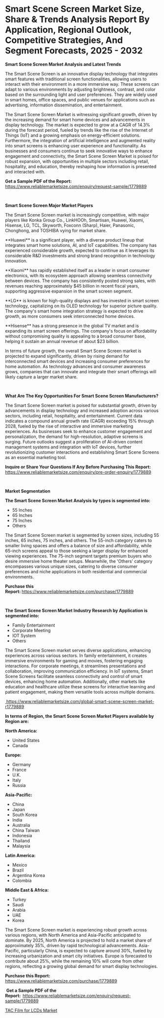 <p><h1>Smart Scene Screen Market Size, Share & Trends Analysis Report By Application, Regional Outlook, Competitive Strategies, And Segment Forecasts, 2025 - 2032</h1></p><p><strong>Smart Scene Screen Market Analysis and Latest Trends</strong></p>
<p><p>The Smart Scene Screen is an innovative display technology that integrates smart features with traditional screen functionalities, allowing users to interact with their environment in a more immersive way. These screens can adapt to various environments by adjusting brightness, contrast, and color based on the surrounding light and user preferences. They are widely used in smart homes, office spaces, and public venues for applications such as advertising, information dissemination, and entertainment.</p><p>The Smart Scene Screen Market is witnessing significant growth, driven by the increasing demand for smart home devices and advancements in display technology. The market is expected to grow at a CAGR of 14.3% during the forecast period, fueled by trends like the rise of the Internet of Things (IoT) and a growing emphasis on energy-efficient solutions. Furthermore, the integration of artificial intelligence and augmented reality into smart screens is enhancing user experience and functionality. As businesses and consumers continue to seek innovative ways to enhance engagement and connectivity, the Smart Scene Screen Market is poised for robust expansion, with opportunities in multiple sectors including retail, hospitality, and education, thereby reshaping how information is presented and interacted with.</p></p>
<p><strong>Get a Sample PDF of the Report:&nbsp;</strong> <a href="https://www.reliablemarketsize.com/enquiry/request-sample/1779889?utm_campaign=3308&utm_medium=2&utm_source=Github&utm_content=ia&utm_term=25032025&utm_id=smart-scene-screen">https://www.reliablemarketsize.com/enquiry/request-sample/1779889</a></p>
<p>&nbsp;</p>
<p><strong>Smart Scene Screen Major Market Players</strong></p>
<p><p>The Smart Scene Screen market is increasingly competitive, with major players like Konka Group Co., LinkHOOh, Smartisan, Huawei, Xiaomi, Hisense, LG, TCL, Skyworth, Foxconn (Sharp), Haier, Panasonic, Chonghong, and TOSHIBA vying for market share. </p><p>**Huawei** is a significant player, with a diverse product lineup that integrates smart home solutions, AI, and IoT capabilities. The company has experienced considerable growth, expected to continue as it leverages its considerable R&D investments and strong brand recognition in technology innovation.</p><p>**Xiaomi** has rapidly established itself as a leader in smart consumer electronics, with its ecosystem approach allowing seamless connectivity between devices. The company has consistently posted strong sales, with revenues reaching approximately $45 billion in recent fiscal years, supporting aggressive expansion in the smart screen segment.</p><p>**LG** is known for high-quality displays and has invested in smart screen technology, capitalizing on its OLED technology for superior picture quality. The company's smart home integration strategy is expected to drive growth, as more consumers seek interconnected home devices.</p><p>**Hisense** has a strong presence in the global TV market and is expanding its smart screen offerings. The company's focus on affordability without compromising quality is appealing to a broad consumer base, helping it sustain an annual revenue of about $23 billion.</p><p>In terms of future growth, the overall Smart Scene Screen market is projected to expand significantly, driven by rising demand for interconnected smart devices and increasing consumer preferences for home automation. As technology advances and consumer awareness grows, companies that can innovate and integrate their smart offerings will likely capture a larger market share.</p></p>
<p>&nbsp;</p>
<p><strong>What Are The Key Opportunities For Smart Scene Screen Manufacturers?</strong></p>
<p><p>The Smart Scene Screen market is poised for substantial growth, driven by advancements in display technology and increased adoption across various sectors, including retail, hospitality, and entertainment. Current data indicates a compound annual growth rate (CAGR) exceeding 15% through 2028, fueled by the rise of interactive and immersive marketing experiences. As businesses seek to enhance customer engagement and personalization, the demand for high-resolution, adaptive screens is surging. Future outlooks suggest a proliferation of AI-driven content management systems and integration with IoT devices, further revolutionizing customer interactions and establishing Smart Scene Screens as an essential marketing tool.</p></p>
<p><strong>Inquire or Share Your Questions If Any Before Purchasing This Report:</strong> <a href="https://www.reliablemarketsize.com/enquiry/pre-order-enquiry/1779889?utm_campaign=3308&utm_medium=2&utm_source=Github&utm_content=ia&utm_term=25032025&utm_id=smart-scene-screen">https://www.reliablemarketsize.com/enquiry/pre-order-enquiry/1779889</a></p>
<p>&nbsp;</p>
<p><strong>Market Segmentation</strong></p>
<p><strong>The Smart Scene Screen Market Analysis by types is segmented into:</strong></p>
<p><ul><li>55 Inches</li><li>65 Inches</li><li>75 Inches</li><li>Others</li></ul></p>
<p><p>The Smart Scene Screen market is segmented by screen sizes, including 55 inches, 65 inches, 75 inches, and others. The 55-inch category caters to smaller living spaces and offers a balance of size and affordability, while 65-inch screens appeal to those seeking a larger display for enhanced viewing experiences. The 75-inch segment targets premium buyers who desire immersive home theater setups. Meanwhile, the 'Others' category encompasses various unique sizes, catering to diverse consumer preferences and niche applications in both residential and commercial environments.</p></p>
<p><strong>Purchase this Report:&nbsp;</strong><a href="https://www.reliablemarketsize.com/purchase/1779889?utm_campaign=3308&utm_medium=2&utm_source=Github&utm_content=ia&utm_term=25032025&utm_id=smart-scene-screen">https://www.reliablemarketsize.com/purchase/1779889</a></p>
<p>&nbsp;</p>
<p><strong>The Smart Scene Screen Market Industry Research by Application is segmented into:</strong></p>
<p><ul><li>Family Entertainment</li><li>Corporate Meeting</li><li>IOT System</li><li>Others</li></ul></p>
<p><p>The Smart Scene Screen market serves diverse applications, enhancing experiences across various sectors. In family entertainment, it creates immersive environments for gaming and movies, fostering engaging interactions. For corporate meetings, it streamlines presentations and collaboration, improving communication efficiency. In IoT systems, Smart Scene Screens facilitate seamless connectivity and control of smart devices, enhancing home automation. Additionally, other markets like education and healthcare utilize these screens for interactive learning and patient engagement, making them versatile tools across multiple domains.</p></p>
<p><a href="https://www.reliablemarketsize.com/global-smart-scene-screen-market-r1779889?utm_campaign=3308&utm_medium=2&utm_source=Github&utm_content=ia&utm_term=25032025&utm_id=smart-scene-screen">&nbsp;https://www.reliablemarketsize.com/global-smart-scene-screen-market-r1779889</a></p>
<p><strong>In terms of Region, the Smart Scene Screen Market Players available by Region are:</strong></p>
<p>
    <p> <strong> North America: </strong>
        <ul>
            <li>United States</li>
            <li>Canada</li>
        </ul>
        </p> 
    <p> <strong> Europe: </strong>
        <ul>
            <li>Germany</li>
            <li>France</li>
            <li>U.K.</li>
            <li>Italy</li>
            <li>Russia</li>
        </ul>
        </p> 
    <p> <strong> Asia-Pacific: </strong>
        <ul>
            <li>China</li>
            <li>Japan</li>
            <li>South Korea</li>
            <li>India</li>
            <li>Australia</li>
            <li>China Taiwan</li>
            <li>Indonesia</li>
            <li>Thailand</li>
            <li>Malaysia</li>
        </ul>
        </p> 
    <p> <strong> Latin America: </strong>
        <ul>
            <li>Mexico</li>
            <li>Brazil</li>
            <li>Argentina Korea</li>
            <li>Colombia</li>
        </ul>
        </p> 
    <p> <strong> Middle East & Africa: </strong>
        <ul>
            <li>Turkey</li>
            <li>Saudi</li>
            <li>Arabia</li>
            <li>UAE</li>
            <li>Korea</li>
        </ul>
    </p>
    </p>
<p><p>The Smart Scene Screen market is experiencing robust growth across various regions, with North America and Asia-Pacific anticipated to dominate. By 2025, North America is projected to hold a market share of approximately 35%, driven by rapid technological advancements. Asia-Pacific, particularly China, is expected to capture around 30%, fueled by increasing urbanization and smart city initiatives. Europe is forecasted to contribute about 25%, while the remaining 10% will come from other regions, reflecting a growing global demand for smart display technologies.</p></p>
<p><strong>Purchase this Report: </strong><a href="https://www.reliablemarketsize.com/purchase/1779889?utm_campaign=3308&utm_medium=2&utm_source=Github&utm_content=ia&utm_term=25032025&utm_id=smart-scene-screen">https://www.reliablemarketsize.com/purchase/1779889</a></p>
<p>&nbsp;<strong>Get a Sample PDF of the Report:&nbsp;&nbsp;</strong><a href="https://www.reliablemarketsize.com/enquiry/request-sample/1779889?utm_campaign=3308&utm_medium=2&utm_source=Github&utm_content=ia&utm_term=25032025&utm_id=smart-scene-screen">https://www.reliablemarketsize.com/enquiry/request-sample/1779889</a></p>
<p><strong></strong></p>
<p><p><a href="https://github.com/merkinedry7b/Market-Research-Report-List-1/blob/main/tac-film-for-lcds-market.md?utm_campaign=3308&utm_medium=2&utm_source=Github&utm_content=ia&utm_term=25032025&utm_id=smart-scene-screen">TAC Film for LCDs Market</a></p></p>
